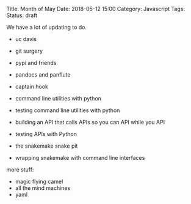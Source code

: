 Title: Month of May
Date: 2018-05-12 15:00
Category: Javascript
Tags: 
Status: draft




We have a lot of updating to do.

* uc davis
* git surgery
* pypi and friends

* pandocs and panflute
* captain hook
* command line utilities with python
* testing command line utilities with python
* building an API that calls APIs so you can API while you API
* testing APIs with Python
* the snakemake snake pit
* wrapping snakemake with command line interfaces

more stuff:

* magic flying camel
* all the mind machines
* yaml











